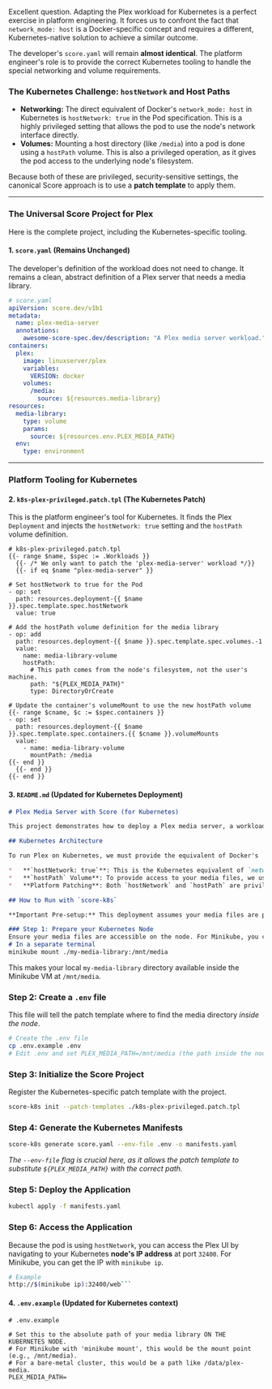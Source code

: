 Excellent question. Adapting the Plex workload for Kubernetes is a perfect exercise in platform engineering. It forces us to confront the fact that `network_mode: host` is a Docker-specific concept and requires a different, Kubernetes-native solution to achieve a similar outcome.

The developer's `score.yaml` will remain **almost identical**. The platform engineer's role is to provide the correct Kubernetes tooling to handle the special networking and volume requirements.

### The Kubernetes Challenge: `hostNetwork` and Host Paths

*   **Networking:** The direct equivalent of Docker's `network_mode: host` in Kubernetes is `hostNetwork: true` in the Pod specification. This is a highly privileged setting that allows the pod to use the node's network interface directly.
*   **Volumes:** Mounting a host directory (like `/media`) into a pod is done using a `hostPath` volume. This is also a privileged operation, as it gives the pod access to the underlying node's filesystem.

Because both of these are privileged, security-sensitive settings, the canonical Score approach is to use a **patch template** to apply them.

---

### The Universal Score Project for Plex

Here is the complete project, including the Kubernetes-specific tooling.

#### 1. `score.yaml` (Remains Unchanged)

The developer's definition of the workload does not need to change. It remains a clean, abstract definition of a Plex server that needs a media library.

```yaml
# score.yaml
apiVersion: score.dev/v1b1
metadata:
  name: plex-media-server
  annotations:
    awesome-score-spec.dev/description: "A Plex media server workload."
containers:
  plex:
    image: linuxserver/plex
    variables:
      VERSION: docker
    volumes:
      /media:
        source: ${resources.media-library}
resources:
  media-library:
    type: volume
    params:
      source: ${resources.env.PLEX_MEDIA_PATH}
  env:
    type: environment
```

---

### Platform Tooling for Kubernetes

#### 2. `k8s-plex-privileged.patch.tpl` (The Kubernetes Patch)

This is the platform engineer's tool for Kubernetes. It finds the Plex `Deployment` and injects the `hostNetwork: true` setting and the `hostPath` volume definition.

```go-template
# k8s-plex-privileged.patch.tpl
{{- range $name, $spec := .Workloads }}
  {{- /* We only want to patch the 'plex-media-server' workload */}}
  {{- if eq $name "plex-media-server" }}

# Set hostNetwork to true for the Pod
- op: set
  path: resources.deployment-{{ $name }}.spec.template.spec.hostNetwork
  value: true

# Add the hostPath volume definition for the media library
- op: add
  path: resources.deployment-{{ $name }}.spec.template.spec.volumes.-1
  value:
    name: media-library-volume
    hostPath:
      # This path comes from the node's filesystem, not the user's machine.
      path: "${PLEX_MEDIA_PATH}"
      type: DirectoryOrCreate

# Update the container's volumeMount to use the new hostPath volume
{{- range $cname, $c := $spec.containers }}
- op: set
  path: resources.deployment-{{ $name }}.spec.template.spec.containers.{{ $cname }}.volumeMounts
  value:
    - name: media-library-volume
      mountPath: /media
{{- end }}
  {{- end }}
{{- end }}
```

#### 3. `README.md` (Updated for Kubernetes Deployment)

```markdown
# Plex Media Server with Score (for Kubernetes)

This project demonstrates how to deploy a Plex media server, a workload with special networking and storage requirements, to Kubernetes using a single, portable `score.yaml` file.

## Kubernetes Architecture

To run Plex on Kubernetes, we must provide the equivalent of Docker's `network_mode: host` and a host directory mount.

*   **`hostNetwork: true`**: This is the Kubernetes equivalent of `network_mode: host`. It allows the Plex pod to directly use the network of the Kubernetes node it's scheduled on. This is necessary for network discovery features like DLNA.
*   **`hostPath` Volume**: To provide access to your media files, we use a `hostPath` volume. This mounts a directory from the Kubernetes node's own filesystem directly into the pod.
*   **Platform Patching**: Both `hostNetwork` and `hostPath` are privileged, platform-specific settings. We use a **patch template** (`k8s-plex-privileged.patch.tpl`) to apply these settings to the manifests generated by `score-k8s`. This maintains a clean separation between the developer's workload definition and the platform's implementation.

## How to Run with `score-k8s`

**Important Pre-setup:** This deployment assumes your media files are physically present on the Kubernetes node(s) where the Plex pod might be scheduled. For a single-node cluster like Minikube or Kind, you can place your media in a known directory (e.g., `/mnt/media`).

### Step 1: Prepare your Kubernetes Node
Ensure your media files are accessible on the node. For Minikube, you can use `minikube mount`:```bash
# In a separate terminal
minikube mount ./my-media-library:/mnt/media
```
This makes your local `my-media-library` directory available inside the Minikube VM at `/mnt/media`.

### Step 2: Create a `.env` file
This file will tell the patch template where to find the media directory *inside the node*.
```bash
# Create the .env file
cp .env.example .env
# Edit .env and set PLEX_MEDIA_PATH=/mnt/media (the path inside the node)
```

### Step 3: Initialize the Score Project
Register the Kubernetes-specific patch template with the project.
```bash
score-k8s init --patch-templates ./k8s-plex-privileged.patch.tpl
```

### Step 4: Generate the Kubernetes Manifests
```bash
score-k8s generate score.yaml --env-file .env -o manifests.yaml
```
*The `--env-file` flag is crucial here, as it allows the patch template to substitute `${PLEX_MEDIA_PATH}` with the correct path.*

### Step 5: Deploy the Application
```bash
kubectl apply -f manifests.yaml
```

### Step 6: Access the Application
Because the pod is using `hostNetwork`, you can access the Plex UI by navigating to your Kubernetes **node's IP address** at port `32400`. For Minikube, you can get the IP with `minikube ip`.
```bash
# Example
http://$(minikube ip):32400/web```
```

#### 4. `.env.example` (Updated for Kubernetes context)

```
# .env.example

# Set this to the absolute path of your media library ON THE KUBERNETES NODE.
# For Minikube with 'minikube mount', this would be the mount point (e.g., /mnt/media).
# For a bare-metal cluster, this would be a path like /data/plex-media.
PLEX_MEDIA_PATH=
```